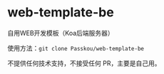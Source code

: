# web-template-be

自用WEB开发模板（Koa后端服务器）

使用方法：`git clone Passkou/web-template-be`

不提供任何技术支持，不接受任何 PR，主要是自己用。